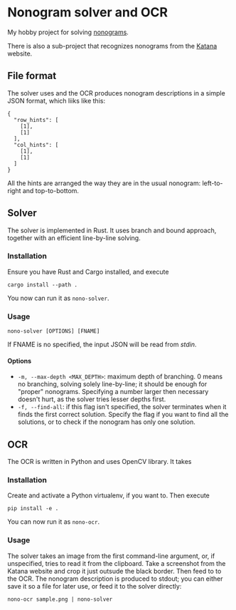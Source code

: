 # Nonogram solver and OCR

My hobby project for solving [nonograms](https://en.wikipedia.org/wiki/Nonogram).

There is also a sub-project that recognizes nonograms from the [Katana](https://nonograms-katana.com/) website.

## File format

The solver uses and the OCR produces nonogram descriptions in a simple JSON format, which liiks like this:

    {
      "row_hints": [
        [1],
        [1]
      ],
      "col_hints": [
        [1],
        [1]
      ]
    }

All the hints are arranged the way they are in the usual nonogram: left-to-right and top-to-bottom.

## Solver

The solver is implemented in Rust. It uses branch and bound approach, together with an efficient line-by-line solving.

### Installation

Ensure you have Rust and Cargo installed, and execute

    cargo install --path .

You now can run it as `nono-solver`.

### Usage

    nono-solver [OPTIONS] [FNAME]

If FNAME is no specified, the input JSON will be read from _stdin_.

#### Options
* `-m, --max-depth <MAX_DEPTH>`: maximum depth of branching. 0 means no branching, solving solely line-by-line; it should be enough for "proper" nonograms.
Specifying a number larger then necessary doesn't hurt, as the solver tries lesser depths first.
* `-f, --find-all`: if this flag isn't specified, the solver terminates when it finds the first correct solution. Specify the flag if you want to find all the
solutions, or to check if the nonogram has only one solution.

## OCR

The OCR is written in Python and uses OpenCV library. It takes

### Installation

Create and activate a Python virtualenv, if you want to. Then execute

    pip install -e .

You can now run it as `nono-ocr`.

### Usage

The solver takes an image from the first command-line argument, or, if unspecified, tries to read it from the clipboard.
Take a screenshot from the Katana website and crop it just outsude the black border. Then feed to to the OCR. The nonogram description
is produced to stdout; you can either save it so a file for later use, or feed it to the solver directly:

    nono-ocr sample.png | nono-solver